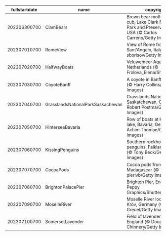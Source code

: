 |fullstartdate|name|copyright|title|image|
|--|--|--|--|--|
202306300700|ClamBears|Brown bear mother and cub, Lake Clark National Park and Preserve, Alaska, USA (© Carlos Carreno/Getty Images)|Info|![](/en-AU/2023/07/202306300700ClamBears.jpg)|
202307010700|RomeView|View of Rome from Castel Sant'Angelo, Italy (© sborisov/Getty Images)|Info|![](/en-AU/2023/07/202307010700RomeView.jpg)|
202307020700|HalfwayBoats|Veluwemeer Aqueduct, Netherlands (© Frolova_Elena/Shutterstock)|Info|![](/en-AU/2023/07/202307020700HalfwayBoats.jpg)|
202307030700|CoyoteBanff|A coyote in Banff, Canada (© Harry Collins/Getty Images)|Info|![](/en-AU/2023/07/202307030700CoyoteBanff.jpg)|
202307040700|GrasslandsNationalParkSaskachewan|Grasslands National Park, Saskatchewan, Canada (© Robert Postma/Getty Images)|Info|![](/en-AU/2023/07/202307040700GrasslandsNationalParkSaskachewan.jpg)|
202307050700|HinterseeBavaria|Row of boats at Hintersee lake, Bavaria, Germany (© Achim Thomae/Getty Images)|Info|![](/en-AU/2023/07/202307050700HinterseeBavaria.jpg)|
202307060700|KissingPenguins|Southern rockhopper penguins, Falkland Islands (© Tony Beck/Getty Images)|Info|![](/en-AU/2023/07/202307060700KissingPenguins.jpg)|
202307070700|CocoaPods|Cocoa pods from Ambanja, Madagascar (© pierivb/Getty Images)|Info|![](/en-AU/2023/07/202307070700CocoaPods.jpg)|
202307080700|BrightonPalacePier|Brighton Pier, England (© Peppy Graphics/Shutterstock)|Info|![](/en-AU/2023/07/202307080700BrightonPalacePier.jpg)|
202307090700|MoselleRiver|Moselle River loop near Kröv, Germany (© Jorg Greuel/Getty Images)|Info|![](/en-AU/2023/07/202307090700MoselleRiver.jpg)|
202307100700|SomersetLavender|Field of lavender, Somerset, England (© Doug Chinnery/Getty Images)|Info|![](/en-AU/2023/07/202307100700SomersetLavender.jpg)|
